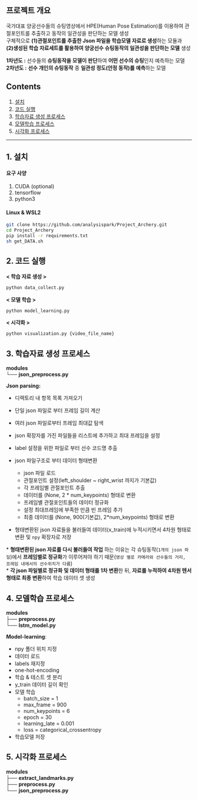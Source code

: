 

## 프로젝트 개요

국가대표 양궁선수들의 슈팅영상에서 HPE(Human Pose Estimation)를 이용하여 관절포인트를 추출하고 동작의 일관성을 판단하는 모델 생성    
구체적으로 **(1)관절포인트를 추출한 Json 파일을 학습모델 자료로 생성**하는 모듈과   
**(2)생성된 학습 자료세트를 활용하여 양궁선수 슈팅동작의 일관성을 판단하는 모델** 생성    
  
  
**1차년도 :** 선수들의 **슈팅동작을 모델이 판단**하여 **어떤 선수의 슈팅**인지 예측하는 모델    
**2차년도 :** **선수 개인의 슈팅동작** 중 **일관성 정도(안정 동작)를 예측**하는 모델    
    
    
## Contents

1. [설치](#설치)
2. [코드 실행](#코드-실행)
3. [학습자료 생성 프로세스](#학습자료-생성-프로세스)
4. [모델학습 프로세스](#모델학습-프로세스)
5. [시각화 프로세스](#시각화-프로세스)

---

## 1. 설치

#### 요구 사양
1. CUDA (optional)
2. tensorflow 
3. python3

#### Linux & WSL2

```bash
git clone https://github.com/analysispark/Project_Archery.git
cd Project_Archery
pip install -r requirements.txt
sh get_DATA.sh
```



## 2. 코드 실행

**< 학습 자료 생성 >**
```bash
python data_collect.py
```

**< 모델 학습 >**

```bash
python model_learning.py
```

**< 시각화 >**
```bash
python visualization.py {video_file_name}
```

## 3. 학습자료 생성 프로세스

**modules**    
└── **json_preprocess.py**

**Json parsing:**
- 디렉토리 내 항목 목록 가져오기
- 단일 json 파일로 부터 프레임 길이 계산
- 여러 json 파일로부터 프레임 최대값 탐색
- json 확장자를 가진 파일들을 리스트에 추가하고 최대 프레임을 설정
- label 설정을 위한 파일로 부터 선수 코드명 추출
- json 파일구조로 부터 데이터 형태변환
  - json 파일 로드
  - 관절포인트 설정(left_shoulder ~ right_wrist 까지가 기본값)
  - 각 프레임별 관절포인트 추출
  - 데이터를 (None, 2 * num_keypoints) 형태로 변환
  - 프레임별 관절포인트들의 데이터 정규화
  - 설정 최대프레임에 부족한 만큼 빈 프레임 추가
  - 최종 데이터를 (None, 900(기본값), 2*num_keypoints) 형태로 변환

- 형태변환된 json 자료들을 불러들여 데이터(x_train)에 누적시키면서 4차원 형태로 변환 및 `npy` 확장자로 저장

\* **형태변환된 json 자료를 다시 불러들여 작업** 하는 이유는 각 슈팅동작(`1개의 json 파일`)에서 **프레임별로 정규화**가 이루어져야 하기 때문(`영상 별로 카메라와 선수들의 거리, 프레임 내에서의 선수위치가 다름`)  
\* **각 json 파일별로 정규화 및 데이터 형태를 1차 변환**한 뒤, **자료를 누적하여 4차원 텐서 형태로 최종 변환**하여 학습 데이터 셋 생성




## 4. 모델학습 프로세스

**modules**    
├── **preprocess.py**    
└── **lstm_model.py**    
    
    
    
**Model-learning**:    
- npy 폴더 위치 지정
- 데이터 로드
- labels 재지정
- one-hot-encoding
- 학습 & 테스트 셋 분리
- y_train 데이터 길이 확인
- 모델 학습
  - batch_size = 1
  - max_frame = 900
  - num_keypoints = 6
  - epoch = 30 
  - learning_late = 0.001
  - loss = categorical_crossentropy
- 학습모델 저장 
    

## 5. 시각화 프로세스

**modules**    
├── **extract_landmarks.py**    
├── **preprocess.py**    
└── **json_preprocess.py**    
